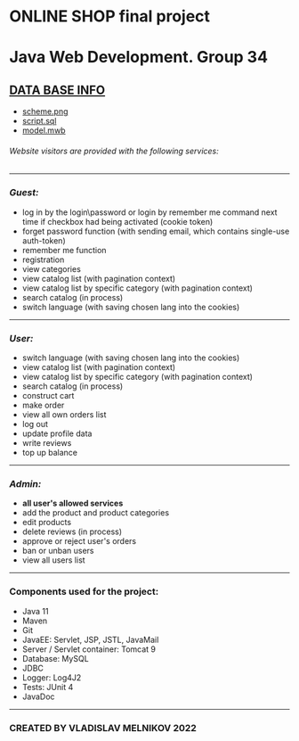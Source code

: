 # ONLINE SHOP final project
# Java Web Development. Group 34

## [DATA BASE INFO](https://github.com/nearbyall/epamtc-final-project-online-shop/tree/master/db) 
- [scheme.png](https://github.com/nearbyall/epamtc-final-project-online-shop/blob/master/db/scheme.png)
- [script.sql](https://github.com/nearbyall/epamtc-final-project-online-shop/blob/master/db/script.sql)
- [model.mwb](https://github.com/nearbyall/epamtc-final-project-online-shop/blob/master/db/model.mwb)

###### Website visitors are provided with the following services:
***
### *Guest:*
- log in by the login\password or login by remember me command next time
  if checkbox had being activated (cookie token)
- forget password function (with sending email, which contains single-use auth-token)
- remember me function
- registration
- view categories
- view catalog list (with pagination context)
- view catalog list by specific category (with pagination context)
- search catalog (in process)
- switch language (with saving chosen lang into the cookies) 
***
### *User:*
- switch language (with saving chosen lang into the cookies) 
- view catalog list (with pagination context)
- view catalog list by specific category (with pagination context)
- search catalog (in process)
- construct cart
- make order
- view all own orders list
- log out
- update profile data
- write reviews 
- top up balance
***
### *Admin:*
- __all user's allowed services__
- add the product and product categories
- edit products
- delete reviews (in process)
- approve or reject user's orders
- ban or unban users
- view all users list 

***
### Components used for the project:
- Java 11
- Maven
- Git
- JavaEE: Servlet, JSP, JSTL, JavaMail
- Server / Servlet container: Tomcat 9
- Database: MySQL
- JDBC
- Logger: Log4J2
- Tests: JUnit 4
- JavaDoc

***
### CREATED BY VLADISLAV MELNIKOV 2022
